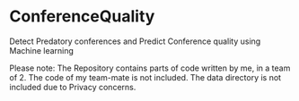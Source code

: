 # ConferenceQuality
Detect Predatory conferences and Predict Conference quality using Machine learning

Please note: 
The Repository contains parts of code written by me, in a team of 2. The code of my team-mate is not included.
The data directory is not included due to Privacy concerns.
